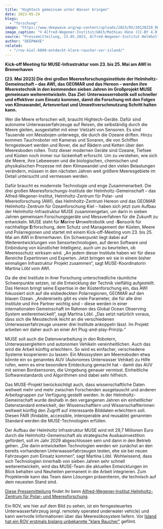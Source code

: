 ```yaml
---
title: "Hightech gemeinsam unter Wasser bringen"
date: 2023-05-24
blogs: 
  - "forschung"
image: "https://www.deepwave.org/wp-content/uploads/2023/05/20120229_ROV_CRichter-scaled.jpeg"
image_caption: "© Alfred-Wegener-Institut/UACh/Mathias Hüne (CC-BY 4.0)"
source: "Pressemitteilung, 23.05.2023, Alfred-Wegener-Institut Helmholtz-Zentrum für Polar- und Meeresforschung"
author: "DEEPWAVE"
related: 
  - "/rov-kiel-6000-entdeckt-klare-raucher-vor-island/"
---
```


**Kick-off Meeting für MUSE-Infrastruktur vom 23. bis 25. Mai am AWI in Bremerhaven**

**\[23. Mai 2023\] Die drei großen Meeresforschungsinstitute der Helmholtz-Gemeinschaft – das AWI, das GEOMAR und das Hereon – werden ihre Meerestechnik in den kommenden sieben Jahren im Großprojekt MUSE gemeinsam weiterentwickeln. Das Ziel: Unterwasserrobotik soll schneller und effektiver zum Einsatz kommen, damit die Forschung mit den Folgen von Klimawandel, Artenverlust und Umweltverschmutzung Schritt halten kann.**

Wer die Meere erforschen will, braucht Hightech-Geräte. Dafür sind autonome Unterwasserfahrzeuge auf Reisen, die selbständig durch die Meere gleiten, ausgestattet mit einer Vielzahl von Sensoren. Es sind Tausende von Messbojen unterwegs, die durch die Ozeane driften. Hinzu kommen Tauchroboter mit Kameras und Sonaren, die von Schiffen ferngesteuert werden und Rover, die auf Rädern und Ketten über den Meeresboden rollen. Trotz dieser modernen Geräte sind Ozeane, Tiefsee und Küsten noch immer nur lückenhaft erforscht. Um zu verstehen, wie sich die Meere, ihre Lebewesen und die biologischen, chemischen und physikalischen Prozesse mit dem Klimawandel und den vielen Belastungen verändern, müssen in den nächsten Jahren weit größere Meeresgebiete im Detail untersucht und vermessen werden.

Dafür braucht es modernste Technologie und enge Zusammenarbeit. Die drei großen Meeresforschungs-Institute der Helmholtz-Gemeinschaft – das Alfred-Wegener-Institut, Helmholtz-Zentrum für Polar- und Meeresforschung (AWI), das Helmholtz-Zentrum Hereon und das GEOMAR Helmholtz-Zentrum für Ozeanforschung Kiel – haben sich jetzt zum Aufbau der Helmholtz-Infrastruktur MUSE zusammengetan, um darin in sieben Jahren gemeinsam Forschungsgeräte und Messverfahren für die Zukunft zu entwickeln. MUSE steht für **M**arine **U**mweltrobotik und -**S**ensorik für nachhaltige **E**rforschung, dem Schutz und Management der Küsten, Meere und Polarregionen und startet mit einem Kick-off-Meeting vom 23. bis 25. Mai am AWI in Bremerhaven. Ein Schwerpunkt liegt dabei auf Weiterentwicklungen von Sensortechnologien, auf deren Software und Einbindung von künstlicher Intelligenz, auch um zu beurteilen, ob Meeresschutz wirksam wird. „An jedem dieser Institute haben wir für diese Bereiche Expertinnen und Experten. Jetzt bringen wir sie in einem bisher einmaligen Infrastruktur Projekt zusammen“, sagt MUSE-Koordinatorin Martina Löbl vom AWI.

Da die drei Institute in ihrer Forschung unterschiedliche räumliche Schwerpunkte setzen, ist die Entwicklung der Technik vielfältig aufgestellt. Das Hereon bringt seine Expertise in der Küstenforschung ein, das AWI fokussiert sich auf die eisbedeckten Polarregionen, GEOMAR auf den blauen Ozean. „Andererseits gibt es viele Parameter, die für alle drei Institute und ihre Partner wichtig sind – diese werden in einer internationalen Gemeinschaft im Rahmen des Global Ocean Observing System weiterentwickelt“, sagt Martina Löbl. „Das setzt natürlich voraus, dass sich die Messtechnik leicht an die verschiedenen Unterwasserfahrzeuge unserer drei Institute ankoppeln lässt. Im Projekt arbeiten wir daher auch an einer Art Plug-and-play-Prinzip.“

MUSE soll auch die Datenverarbeitung in den Robotern, Unterwassergleitern und autonomen Vehikeln vereinheitlichen. Auch das wird die Arbeit künftig erleichtern. So wird es einfacher, verschiedene Systeme kooperieren zu lassen. Ein Messsystem am Meeresboden etwa könnte ein so genanntes AUV (Autonomes Unterwasser Vehikel) zu Hilfe rufen, wenn es eine besondere Entdeckung gemacht hat - damit das AUV mit seinen Bordsensoren, die Umgebung genauer vermisst. Einheitliche Softwarestandards und Algorithmen sind dabei sehr hilfreich.

Das MUSE-Projekt berücksichtigt auch, dass wissenschaftliche Daten weltweit mehr und mehr zwischen Forschenden ausgetauscht und anderen Arbeitsgruppen zur Verfügung gestellt werden. In der Helmholtz-Gemeinschaft wurde deshalb in den vergangenen Jahren ein einheitlicher Datenstandard entwickelt, der Wissenschaftlern und Wissenschaftlerinnen weltweit künftig den Zugriff auf interessante Bilddaten erleichtern soll. Diesen FAIR (findable, accessible, interoperable and reusable) genannten Standard werden die MUSE-Technologien erfüllen.

Der Aufbau der Helmholtz Infrastruktur MUSE wird mit 29,7 Millionen Euro durch die Helmholtz-Gemeinschaft als strategische Ausbauinvestition gefördert, soll im Jahr 2029 abgeschlossen sein und dann in den Betrieb gehen. „Die darin entwickelten Technologien werden wir zunächst an den bereits vorhandenen Unterwasserfahrzeugen testen, ehe sie bei neuen Fahrzeugen zum Einsatz kommen“, sagt Martina Löbl. Wohlwissend, dass sich Technologien innerhalb von sieben Jahren sehr schnell weiterentwickeln, wird das MUSE-Team die aktuellen Entwicklungen im Blick behalten und Neuheiten permanent in die Arbeit integrieren. Zum Projektende kann das Team dann Lösungen präsentieren, die technisch auf dem neuesten Stand sind.

[Diese Pressemitteilung](https://www.awi.de/ueber-uns/service/presse/presse-detailansicht/hightech-gemeinsam-unter-wasser-bringen.html) findet ihr beim [Alfred-Wegener-Institut Helmholtz-Zentrum für Polar- und Meeresforschung](https://www.awi.de/).

Ein ROV, wie hier auf dem Bild zu sehen, ist ein ferngesteuertes Unterwasserfahrzeug (engl. remotely operated underwater vehicle) und kann wertvolle Informationen über das Meeresökosystem liefern. Vor [Island hat ein ROV erstmals bislang unbekannte "klare Raucher"](https://www.deepwave.org/rov-kiel-6000-entdeckt-klare-raucher-vor-island/) gefilmt.
